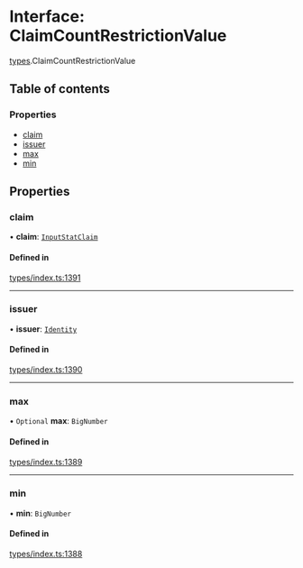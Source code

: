 # Interface: ClaimCountRestrictionValue

[types](../wiki/types).ClaimCountRestrictionValue

## Table of contents

### Properties

- [claim](../wiki/types.ClaimCountRestrictionValue#claim)
- [issuer](../wiki/types.ClaimCountRestrictionValue#issuer)
- [max](../wiki/types.ClaimCountRestrictionValue#max)
- [min](../wiki/types.ClaimCountRestrictionValue#min)

## Properties

### claim

• **claim**: [`InputStatClaim`](../wiki/types#inputstatclaim)

#### Defined in

[types/index.ts:1391](https://github.com/PolymeshAssociation/polymesh-sdk/blob/07b115c8/src/types/index.ts#L1391)

___

### issuer

• **issuer**: [`Identity`](../wiki/api.entities.Identity.Identity)

#### Defined in

[types/index.ts:1390](https://github.com/PolymeshAssociation/polymesh-sdk/blob/07b115c8/src/types/index.ts#L1390)

___

### max

• `Optional` **max**: `BigNumber`

#### Defined in

[types/index.ts:1389](https://github.com/PolymeshAssociation/polymesh-sdk/blob/07b115c8/src/types/index.ts#L1389)

___

### min

• **min**: `BigNumber`

#### Defined in

[types/index.ts:1388](https://github.com/PolymeshAssociation/polymesh-sdk/blob/07b115c8/src/types/index.ts#L1388)

